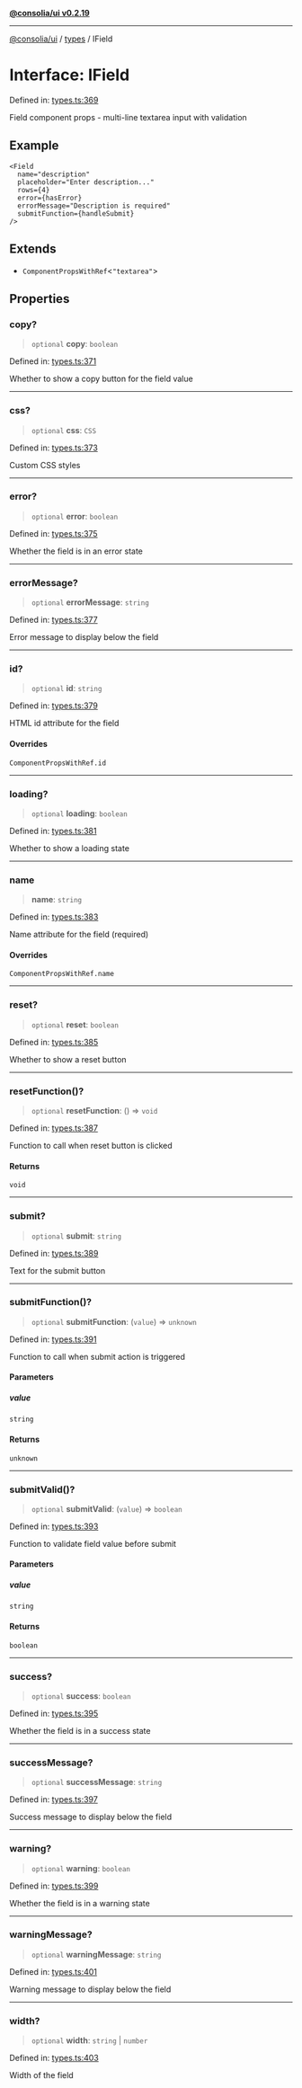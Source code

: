[**@consolia/ui v0.2.19**](../../README.md)

***

[@consolia/ui](../../README.md) / [types](../README.md) / IField

# Interface: IField

Defined in: [types.ts:369](https://github.com/consolia-io/ui/blob/main/src/types.ts#L369)

Field component props - multi-line textarea input with validation

## Example

```tsx
<Field
  name="description"
  placeholder="Enter description..."
  rows={4}
  error={hasError}
  errorMessage="Description is required"
  submitFunction={handleSubmit}
/>
```

## Extends

- `ComponentPropsWithRef`\<`"textarea"`\>

## Properties

### copy?

> `optional` **copy**: `boolean`

Defined in: [types.ts:371](https://github.com/consolia-io/ui/blob/main/src/types.ts#L371)

Whether to show a copy button for the field value

***

### css?

> `optional` **css**: `CSS`

Defined in: [types.ts:373](https://github.com/consolia-io/ui/blob/main/src/types.ts#L373)

Custom CSS styles

***

### error?

> `optional` **error**: `boolean`

Defined in: [types.ts:375](https://github.com/consolia-io/ui/blob/main/src/types.ts#L375)

Whether the field is in an error state

***

### errorMessage?

> `optional` **errorMessage**: `string`

Defined in: [types.ts:377](https://github.com/consolia-io/ui/blob/main/src/types.ts#L377)

Error message to display below the field

***

### id?

> `optional` **id**: `string`

Defined in: [types.ts:379](https://github.com/consolia-io/ui/blob/main/src/types.ts#L379)

HTML id attribute for the field

#### Overrides

`ComponentPropsWithRef.id`

***

### loading?

> `optional` **loading**: `boolean`

Defined in: [types.ts:381](https://github.com/consolia-io/ui/blob/main/src/types.ts#L381)

Whether to show a loading state

***

### name

> **name**: `string`

Defined in: [types.ts:383](https://github.com/consolia-io/ui/blob/main/src/types.ts#L383)

Name attribute for the field (required)

#### Overrides

`ComponentPropsWithRef.name`

***

### reset?

> `optional` **reset**: `boolean`

Defined in: [types.ts:385](https://github.com/consolia-io/ui/blob/main/src/types.ts#L385)

Whether to show a reset button

***

### resetFunction()?

> `optional` **resetFunction**: () => `void`

Defined in: [types.ts:387](https://github.com/consolia-io/ui/blob/main/src/types.ts#L387)

Function to call when reset button is clicked

#### Returns

`void`

***

### submit?

> `optional` **submit**: `string`

Defined in: [types.ts:389](https://github.com/consolia-io/ui/blob/main/src/types.ts#L389)

Text for the submit button

***

### submitFunction()?

> `optional` **submitFunction**: (`value`) => `unknown`

Defined in: [types.ts:391](https://github.com/consolia-io/ui/blob/main/src/types.ts#L391)

Function to call when submit action is triggered

#### Parameters

##### value

`string`

#### Returns

`unknown`

***

### submitValid()?

> `optional` **submitValid**: (`value`) => `boolean`

Defined in: [types.ts:393](https://github.com/consolia-io/ui/blob/main/src/types.ts#L393)

Function to validate field value before submit

#### Parameters

##### value

`string`

#### Returns

`boolean`

***

### success?

> `optional` **success**: `boolean`

Defined in: [types.ts:395](https://github.com/consolia-io/ui/blob/main/src/types.ts#L395)

Whether the field is in a success state

***

### successMessage?

> `optional` **successMessage**: `string`

Defined in: [types.ts:397](https://github.com/consolia-io/ui/blob/main/src/types.ts#L397)

Success message to display below the field

***

### warning?

> `optional` **warning**: `boolean`

Defined in: [types.ts:399](https://github.com/consolia-io/ui/blob/main/src/types.ts#L399)

Whether the field is in a warning state

***

### warningMessage?

> `optional` **warningMessage**: `string`

Defined in: [types.ts:401](https://github.com/consolia-io/ui/blob/main/src/types.ts#L401)

Warning message to display below the field

***

### width?

> `optional` **width**: `string` \| `number`

Defined in: [types.ts:403](https://github.com/consolia-io/ui/blob/main/src/types.ts#L403)

Width of the field
